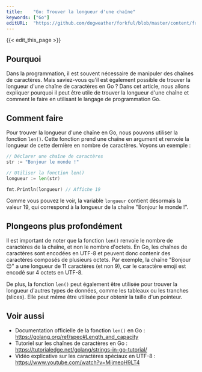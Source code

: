 ```yaml
---
title:    "Go: Trouver la longueur d'une chaîne"
keywords: ["Go"]
editURL:  "https://github.com/dogweather/forkful/blob/master/content/fr/go/finding-the-length-of-a-string.md"
---
```


{{< edit_this_page >}}

## Pourquoi

Dans la programmation, il est souvent nécessaire de manipuler des chaînes de caractères. Mais saviez-vous qu'il est également possible de trouver la longueur d'une chaîne de caractères en Go ? Dans cet article, nous allons expliquer pourquoi il peut être utile de trouver la longueur d'une chaîne et comment le faire en utilisant le langage de programmation Go.

## Comment faire

Pour trouver la longueur d'une chaîne en Go, nous pouvons utiliser la fonction `len()`. Cette fonction prend une chaîne en argument et renvoie la longueur de cette dernière en nombre de caractères. Voyons un exemple :

````Go
// Déclarer une chaîne de caractères
str := "Bonjour le monde !"

// Utiliser la fonction len()
longueur := len(str)

fmt.Println(longueur) // Affiche 19
````

Comme vous pouvez le voir, la variable `longueur` contient désormais la valeur 19, qui correspond à la longueur de la chaîne "Bonjour le monde !".

## Plongeons plus profondément

Il est important de noter que la fonction `len()` renvoie le nombre de caractères de la chaîne, et non le nombre d'octets. En Go, les chaînes de caractères sont encodées en UTF-8 et peuvent donc contenir des caractères composés de plusieurs octets. Par exemple, la chaîne "Bonjour 😊" a une longueur de 11 caractères (et non 9), car le caractère emoji est encodé sur 4 octets en UTF-8.

De plus, la fonction `len()` peut également être utilisée pour trouver la longueur d'autres types de données, comme les tableaux ou les tranches (slices). Elle peut même être utilisée pour obtenir la taille d'un pointeur.

## Voir aussi

- Documentation officielle de la fonction `len()` en Go : https://golang.org/ref/spec#Length_and_capacity
- Tutoriel sur les chaînes de caractères en Go : https://tutorialedge.net/golang/strings-in-go-tutorial/
- Vidéo explicative sur les caractères spéciaux en UTF-8 : https://www.youtube.com/watch?v=MijmeoH9LT4